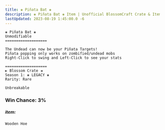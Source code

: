 ```yaml
---
title: ❀ Piñata Bat ❀
description: ❀ Piñata Bat ❀ Item | Unofficial BlossomCraft Crate & Item Documentation
lastUpdated: 2023-08-19 1:45:00.0 -6
---
```

```
❀ Piñata Bat ❀
Unmodifiable
===================

The Undead can now be your Piñata Targets!
Piñata popping only works on zombified/undead mobs
Right-Click to swing and Left-Click to see your stats

===================
► Blossom Crate ◄
Season 1: ❀ LEGACY ❀
Rarity: Rare

Unbreakable
```
### Win Chance: 3%

##### item:
`Wooden Hoe`